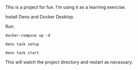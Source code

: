 This is a project for fun. I'm using it as a learning exercise.

Install Deno and Docker Desktop.

Run:

```
docker-compose up -d
```

```
deno task setup
```

```
deno task start
```

This will watch the project directory and restart as necessary.
